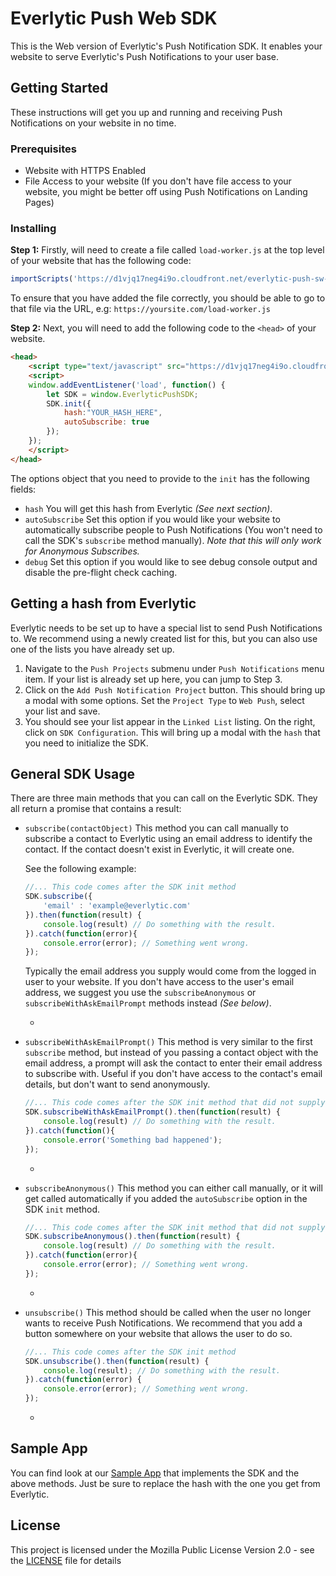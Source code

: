 # Everlytic Push Web SDK
This is the Web version of Everlytic's Push Notification SDK. It enables your website to serve Everlytic's Push Notifications to your user base. 

## Getting Started
These instructions will get you up and running and receiving Push Notifications on your website in no time.

### Prerequisites
- Website with HTTPS Enabled
- File Access to your website (If you don't have file access to your website, you might be better off using Push Notifications on Landing Pages)

### Installing
**Step 1:** Firstly, will need to create a file called `load-worker.js` at the top level of your website that has the following code:
```javascript
importScripts('https://d1vjq17neg4i9o.cloudfront.net/everlytic-push-sw-0.0.1.min.js');
``` 
To ensure that you have added the file correctly, you should be able to go to that file via the URL, e.g: ``https://yoursite.com/load-worker.js``

**Step 2:** Next, you will need to add the following code to the `<head>` of your website.
```html
<head>
    <script type="text/javascript" src="https://d1vjq17neg4i9o.cloudfront.net/everlytic-push-sdk-0.0.1.min.js" async=""></script>
    <script>
    window.addEventListener('load', function() {
        let SDK = window.EverlyticPushSDK;
        SDK.init({
            hash:"YOUR_HASH_HERE",
            autoSubscribe: true
        });
    });
    </script>
</head>
``` 
The options object that you need to provide to the `init` has the following fields:

- `hash` You will get this hash from Everlytic _(See next section)_.
- `autoSubscribe` Set this option if you would like your website to automatically subscribe people to Push Notifications (You won't need to call the SDK's `subscribe` method manually). _Note that this will only work for Anonymous Subscribes._   
- `debug` Set this option if you would like to see debug console output and disable the pre-flight check caching. 

## Getting a hash from Everlytic
Everlytic needs to be set up to have a special list to send Push Notifications to. We recommend using a newly created list for this, but you can also use one of the lists you have already set up.
1. Navigate to the `Push Projects` submenu under `Push Notifications` menu item. If your list is already set up here, you can jump to Step 3.
2. Click on the `Add Push Notification Project` button. This should bring up a modal with some options. Set the `Project Type` to `Web Push`, select your list and save.
3. You should see your list appear in the `Linked List` listing. On the right, click on `SDK Configuration`. This will bring up a modal with the `hash` that you need to initialize the SDK.

## General SDK Usage
There are three main methods that you can call on the Everlytic SDK. They all return a promise that contains a result:
- `subscribe(contactObject)` This method you can call manually to subscribe a contact to Everlytic using an email address to identify the contact. If the contact doesn't exist in Everlytic, it will create one.

    See the following example:
    ```javascript
    //... This code comes after the SDK init method
    SDK.subscribe({
        'email' : 'example@everlytic.com'
    }).then(function(result) {
        console.log(result) // Do something with the result.
    }).catch(function(error){
        console.error(error); // Something went wrong.      
    });
    ``` 
    Typically the email address you supply would come from the logged in user to your website. If you don't have access to the user's email address, we suggest you use the `subscribeAnonymous` or `subscribeWithAskEmailPrompt` methods instead _(See below)_.
    
    -
    
- `subscribeWithAskEmailPrompt()` This method is very similar to the first `subscribe` method, but instead of you passing a contact object with the email address, a prompt will ask the contact to enter their email address to subscribe with. Useful if you don't have access to the contact's email details, but don't want to send anonymously.
    ```javascript
    //... This code comes after the SDK init method that did not supply the autoSubscribe option
    SDK.subscribeWithAskEmailPrompt().then(function(result) {
        console.log(result) // Do something with the result.
    }).catch(function(){
        console.error('Something bad happened');      
    });
    ```

    -
        
- `subscribeAnonymous()` This method you can either call manually, or it will get called automatically if you added the `autoSubscribe` option in the SDK `init` method.
    ```javascript
    //... This code comes after the SDK init method that did not supply the autoSubscribe option
    SDK.subscribeAnonymous().then(function(result) {
        console.log(result) // Do something with the result.
    }).catch(function(error){
        console.error(error); // Something went wrong.      
    });
    ```
    
    -
     
- `unsubscribe()` This method should be called when the user no longer wants to receive Push Notifications. We recommend that you add a button somewhere on your website that allows the user to do so. 
    ```javascript
    //... This code comes after the SDK init method
    SDK.unsubscribe().then(function(result) {
        console.log(result); // Do something with the result.
    }).catch(function(error) {
        console.error(error); // Something went wrong.      
    });
    ``` 
    
    -

## Sample App
You can find look at our [Sample App](https://github.com/everlytic/push-notifications-web-sample-app) that implements the SDK and the above methods. Just be sure to replace the hash with the one you get from Everlytic.

## License
This project is licensed under the Mozilla Public License Version 2.0 - see the [LICENSE](LICENSE) file for details